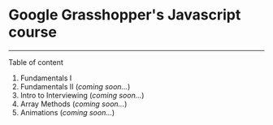 # Google Grasshopper's Javascript course
---
Table of content

1. Fundamentals I
2. Fundamentals II (*coming soon...*)
3. Intro to Interviewing (*coming soon...*)
4. Array Methods (*coming soon...*)
5. Animations (*coming soon...*)